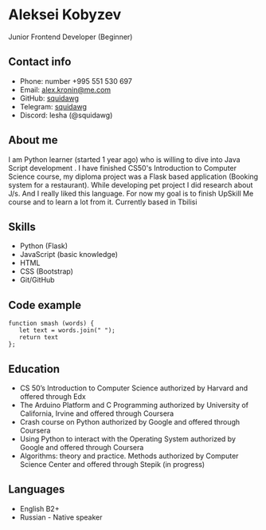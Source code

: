 # Aleksei Kobyzev
Junior Frontend Developer (Beginner)
## Contact info
- Phone: number +995&nbsp;551&nbsp;530&nbsp;697
- Email: alex.kronin@me.com
- GitHub: [squidawg](https://github.com/squidawg)
- Telegram: [squidawg](https://t.me/squdawg)
- Discord:  lesha (@squidawg)
## About me
I am Python learner (started 1 year ago) who is willing to dive into Java Script development .
I have finished CS50's Introduction to Computer Science course, my diploma project was a Flask based application (Booking system for a restaurant). While developing pet project I did research about J/s. And I really liked this language. For now my goal is to finish UpSkill Me course and to learn a lot from it.
Currently based in Tbilisi
## Skills
- Python (Flask)
- JavaScript (basic knowledge)
- HTML
- CSS (Bootstrap)
- Git/GitHub
## Code example
```
function smash (words) {
   let text = words.join(" ");
   return text
};
```
## Education
- CS 50’s Introduction to Computer Science authorized by Harvard and offered through Edx
- The Arduino Platform and C Programming authorized by University of California, Irvine and offered through Coursera
- Crash course on Python  authorized by Google and offered through Coursera
- Using Python to interact with the Operating System authorized by Google and offered through Coursera
- Algorithms: theory and practice. Methods authorized by Computer Science Center and offered through Stepik (in progress)

## Languages 
- English B2+
- Russian - Native speaker
